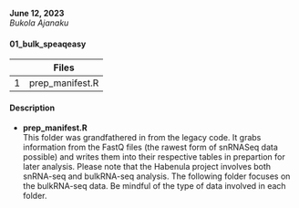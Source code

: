 **June 12, 2023**  
*Bukola Ajanaku*

#### 01_bulk_speaqeasy ####

||       Files     |
|---| --------------- |
|1| prep_manifest.R |


#### Description ####

- **prep_manifest.R**   
This folder was grandfathered in from the legacy code. 
It grabs information from the FastQ files (the rawest form of snRNASeq data 
possible) and writes them into their respective tables in prepartion for later
analysis.
Please note that the Habenula project involves both snRNA-seq and bulkRNA-seq
analysis. The following folder focuses on the bulkRNA-seq data. Be mindful of 
the type of data involved in each folder.
